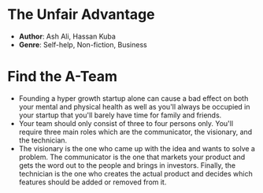 # The Unfair Advantage
- **Author**: Ash Ali, Hassan Kuba
- **Genre**: Self-help, Non-fiction, Business

# Find the A-Team
- Founding a hyper growth startup alone can cause a bad effect on both your mental and physical health as well as you'll always be occupied in your startup that you'll barely have time for family and friends.
- Your team should only consist of three to four persons only. You'll require three main roles which are the communicator, the visionary, and the technician.
- The visionary is the one who came up with the idea and wants to solve a problem. The communicator is the one that markets your product and gets the word out to the people and brings in investors. Finally, the technician is the one who creates the actual product and decides which features should be added or removed from it.